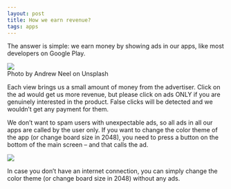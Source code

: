 ```yaml
---
layout: post
title: How we earn revenue?
tags: apps
---
```

The answer is simple: we earn money by showing ads in our apps, like most developers on Google Play.

<img src="{{site.url}}/images/how_we_earn_revenue.jpg" style="display: block; margin: auto;" />
<div class="photo_autor">Photo by Andrew Neel on Unsplash</div>

Each view brings us a small amount of money from the advertiser. Click on the ad would get us more revenue, but please click on ads ONLY if you are genuinely interested in the product. False clicks will be detected and we wouldn’t get any payment for them.

We don’t want to spam users with unexpectable ads, so all ads in all our apps are called by the user only.
If you want to change the color theme of the app (or change board size in 2048), you need to press a button on the bottom of the main screen – and that calls the ad.

<img src="{{site.url}}/images/phone_timer_arrow.jpg" style="display: block; margin: auto;" />

In case you don’t have an internet connection, you can simply change the color theme (or change board size in 2048) without any ads.
